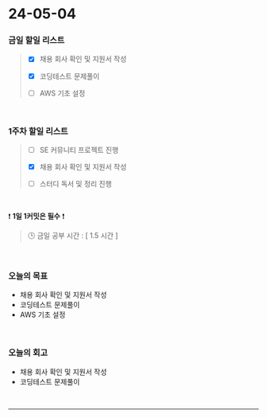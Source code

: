 # 24-05-04
### 금일 할일 리스트
> - [x]  채용 회사 확인 및 지원서 작성
>
> - [x]  코딩테스트 문제풀이
>
> - [ ]  AWS 기초 설정

<br/>

### 1주차 할일 리스트  
> - [ ]  SE 커뮤니티 프로젝트 진행
>
> - [x]  채용 회사 확인 및 지원서 작성
>
> - [ ]  스터디 독서 및 정리 진행

<br/>

❗ **1일 1커밋은 필수** ❗
> 🕒 금일 공부 시간 : [ 1.5 시간 ]

<br/>

### 오늘의 목표
- 채용 회사 확인 및 지원서 작성
- 코딩테스트 문제풀이
- AWS 기초 설정


<br>

### 오늘의 회고
- 채용 회사 확인 및 지원서 작성
- 코딩테스트 문제풀이


<br/>

------------  
